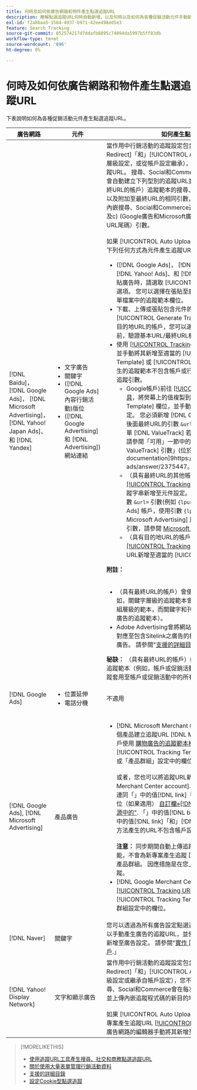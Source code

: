```yaml
---
title: 何時及如何依廣告網路和物件產生點選追蹤URL
description: 瞭解點選追蹤URL何時自動新增，以及何時以及如何為各種促銷活動元件手動新增。
exl-id: f2a8baa5-1584-4937-b971-42ee498ed5e3
feature: Search Tracking
source-git-commit: 052574217d7ddafb8895c74094da5997b5ff83db
workflow-type: tm+mt
source-wordcount: '896'
ht-degree: 0%

---
```


# 何時及如何依廣告網路和物件產生點選追蹤URL

下表說明如何為各種促銷活動元件產生點選追蹤URL。

| 廣告網路 | 元件 | 如何產生點選追蹤URL |
| ---- | ---- | ---- |
| [!DNL Baidu]， [!DNL Google Ads]， [!DNL Microsoft Advertising]， [!DNL Yahoo! Japan Ads]、和 [!DNL Yandex] | <ul><li>文字廣告</li><li>關鍵字</li><li>([!DNL Google Ads] 內容行銷活動)版位</li><li>([!DNL Google Advertising] 和 [!DNL Advertising])網站連結</li></ul> | 當作用中行銷活動的追蹤設定包含選項時»[!UICONTROL EF Redirect]「和」[!UICONTROL Auto Upload]「」（在促銷活動層級設定，或從帳戶設定繼承），您不需要為廣告群組元件產生追蹤URL。 搜尋、Social和Commerce每次與廣告網路同步時，都會自動建立下列型別的追蹤URL並上傳至廣告網路： a) （具有最終URL的帳戶）追蹤範本的搜尋、Social和Commerce追蹤引數以及附加至最終URL的相同引數， b) （具有目的地URL的帳戶）內嵌搜尋、Social和Commerce追蹤程式碼的新目的地URL，以及c) (Google廣告和Microsoft廣告帳戶)登陸頁面尾碼（最終URL尾碼）引數。<br><br>如果 [!UICONTROL Auto Upload] 選項已停用，然後您可以透過下列任何方式為元件產生追蹤URL：<ul><li>([!DNL Google Ads]， [!DNL Microsoft Advertising]， [!DNL Yahoo! Ads]、和 [!DNL Yandex])當您從摘要檔案張貼廣告時，請選取 [!UICONTROL Generate Tracking URLs] 選項。 您可以選擇在張貼至廣告網路之前，驗證任何大量表單檔案中的追蹤範本欄位。</li><li>下載、上傳或張貼包含元件的大量表單檔案時，請選取 [!UICONTROL Generate Tracking URLs] 選項。 針對具有目的地URL的帳戶，您可以選擇在將檔案張貼至廣告網路之前，驗證基本URL/最終URL欄位欄位</li><li>使用 [[!UICONTROL Tracking URLs] 工具](/help/search-social-commerce/tools/click-tracking-url-generate.md) 以產生追蹤URL，並手動將其新增至適當的 [!UICONTROL Tracking Template] 或 [!UICONTROL Base URL] 欄位。 <b>注意：</b> 您產生的追蹤範本不包含帳戶或行銷活動設定中指定的任何其他追蹤引數。<ul><li>Google帳戶)前往 [[!UICONTROL Tracking URLs] 工具](/help/search-social-commerce/tools/click-tracking-url-generate.md)，將熒幕上的值複製到適當的 [!UICONTROL Tracking Template] 欄位，並手動將整個追蹤字串新增至元件設定。 您必須新增 [!DNL Google Ads] [!DNL ValueTrack] 後面最終URL的引數 `&url=` 引數(例如 `{lpurl}`)。 針對清單 [!DNL ValueTrack] 若要在追蹤範本中指出最終URL，請參閱「可用」一節中的「僅限追蹤範本」引數 [!DNL ValueTrack] 引數」(位於[[!DNL Google Ads] documentation]9https://support.google.com/google-ads/answer/2375447。</li><li>（具有最終URL的其他帳戶）使用產生追蹤URL [[!UICONTROL Tracking URLs] 工具](/help/search-social-commerce/tools/click-tracking-url-generate.md)，並手動將整個追蹤字串新增至元件設定。 您必須在後方為最終URL新增引數 `&url=` 引數(例如 `{lpurl}`)。 的 [!DNL Yahoo! Japan Ads] 帳戶，使用引數 `{lpurl}`. 針對清單 [!DNL Microsoft Advertising] 用以指出追蹤範本中最終URL的引數，請參閱 [Microsoft Advertising檔案](https://help.bingads.microsoft.com/#apex/3/en/56799).</li><li>（具有目的地URL的帳戶）使用產生追蹤URL [[!UICONTROL Tracking URLs] 工具](/help/search-social-commerce/tools/click-tracking-url-generate.md)，並手動將追蹤URL新增至適當的 [!UICONTROL Base URL] 欄位。</li></ul></li></ul><b>附註：</b><br><br><ul><li>（具有最終URL的帳戶）會使用最精細層級的追蹤範本（例如，關鍵字層級的追蹤範本會覆寫帳戶、行銷活動和廣告群組層級的範本，而關鍵字和刊登版位的追蹤範本會覆寫關聯廣告的追蹤範本）。</li><li>Adobe Advertising會將網站連結的點按次數和產生的收入，對應至包含Sitelink之廣告的相關關鍵字，而非個別對應至該廣告。 請參閱&quot;[支援的詳細目錄](/help/search-social-commerce/introduction/supported-inventory.md).」</li></ul><b>秘訣：</b> （具有最終URL的帳戶）如果您只在所需的最高層級建立追蹤範本（例如，帳戶或促銷活動層級追蹤範本），以將相同的追蹤套用至帳戶或促銷活動中的所有實體，則最容易管理追蹤。 |
| [!DNL Google Ads] | <ul><li>位置延伸</li><li>電話分機</li></ul> | 不適用 |
| [!DNL Google Ads], [!DNL Microsoft Advertising] | 產品廣告 | <ul><li>[!DNL Microsoft Merchant Center] 帳戶：手動為您中的每個產品建立追蹤URL [!DNL Microsoft Merchant Center] 帳戶使用 [購物廣告的追蹤範本格式](/help/search-social-commerce/tracking/formats-click-tracking-microsoft.md)，並手動將其新增至 [!UICONTROL Tracking Template] 「帳戶」、「促銷活動」或「產品群組」設定中的欄位。<br><br>或者，您也可以將追蹤URL新增至 [!DNL Microsoft Merchant Center account]. 若要這麼做，請納入追蹤URL，連同「」中的值[!DNL link]「或」[!DNL mobile_link]「 」欄位（如果適用） [自訂欄»[!DNL bingads_redirect]產品資訊源中的&quot;](https://help.ads.microsoft.com/#apex/3/en/51084). 「」中的值[!DNL bingads_redirect]「欄位會取代」中的值[!DNL link]「和」[!DNL mobile_link]「欄位。 使用此方法產生的URL不包含帳戶設定中指定的任何追蹤引數。<br><br><b>注意：</b> 同步期間自動上傳追蹤的帳戶層級和促銷活動層級功能，不會為新專案產生追蹤 [!DNL Microsoft Advertising] 產品群組。 因應措施是在您上傳或張貼大量表單時產生追蹤。</li><li>[!DNL Google Merchant Center] 帳戶：使用產生追蹤URL [[!UICONTROL Tracking URLs] 工具](/help/search-social-commerce/tools/click-tracking-url-generate.md)，並手動將其新增至 [!UICONTROL Tracking Template] 帳戶、行銷活動或產品群組設定中的欄位。</li></ul> |
| [!DNL Naver] | 關鍵字 | 您可以透過為所有廣告設定點選追蹤 [大量工作表](/help/search-social-commerce/campaign-management/bulksheets/bulksheet-about.md). 或者，您也可以手動產生廣告的追蹤URL，並使用廣告網路的編輯器手動將其新增至廣告設定。 請參閱&quot;[實作 [!DNL Naver] 僅限追蹤的帳戶](/help/search-social-commerce/campaign-management/naver-tracking-only-account-implement.md).」 |
| [!DNL Yahoo! Display Network] | 文字和顯示廣告 | 當作用中行銷活動的追蹤設定包含選項時»[!UICONTROL EF Redirect]「和」[!UICONTROL Auto Upload]「 （在促銷活動層級設定或繼承自帳戶設定），您不需要產生廣告的追蹤URL。 搜尋、Social和Commerce會在每次與廣告網路同步時，自動建立並上傳內嵌追蹤程式碼的新目的地URL至廣告網路。<br><br>如果 [!UICONTROL Auto Upload] 選項停用，然後您可使用以下專案產生追蹤URL [[!UICONTROL Tracking URLs] 工具](/help/search-social-commerce/tools/click-tracking-url-generate.md)，並使用廣告網路的編輯器手動將其新增至廣告設定。 |

>[!MORELIKETHIS]
>
>* [使用追蹤URL工具產生搜尋、社交和商務點選追蹤URL](/help/search-social-commerce/tools/click-tracking-url-generate.md)
>* [關於使用大量表單管理行銷活動資料](/help/search-social-commerce/campaign-management/bulksheets/bulksheet-about.md)
>* [支援的詳細目錄](/help/search-social-commerce/introduction/supported-inventory.md)
>* [設定Cookie型點選追蹤](/help/search-social-commerce/tracking/click-tracking-set-up.md)
